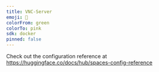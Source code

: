 ```yaml
---
title: VNC-Server
emoji: 🐨
colorFrom: green
colorTo: pink
sdk: docker
pinned: false
---
```


Check out the configuration reference at https://huggingface.co/docs/hub/spaces-config-reference